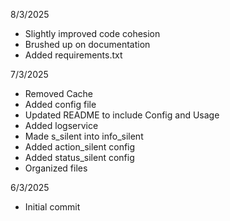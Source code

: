 
8/3/2025
 - Slightly improved code cohesion
 - Brushed up on documentation
 - Added requirements.txt

7/3/2025
 - Removed Cache
 - Added config file
 - Updated README to include Config and Usage
 - Added logservice
 - Made s_silent into info_silent
 - Added action_silent config
 - Added status_silent config
 - Organized files

6/3/2025
 - Initial commit